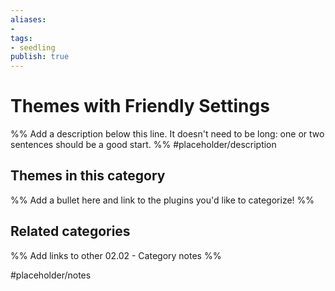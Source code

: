```yaml
---
aliases:
- 
tags: 
- seedling 
publish: true
---
```



# Themes with Friendly Settings

%% Add a description below this line. It doesn't need to be long: one or two sentences should be a good start. %%
#placeholder/description 

## Themes in this category

%% Add a bullet here and link to the plugins you'd like to categorize! %%

## Related categories

%% Add links to other 02.02 - Category notes %%

#placeholder/notes
